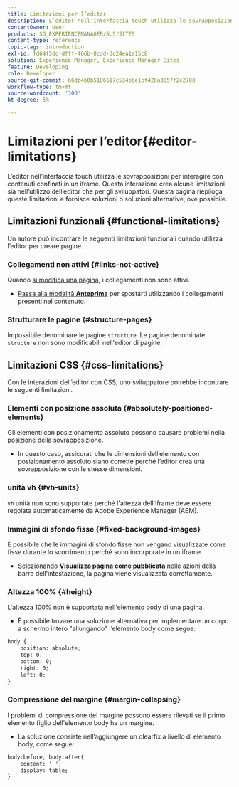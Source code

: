 ```yaml
---
title: Limitazioni per l’editor
description: L’editor nell’interfaccia touch utilizza le sovrapposizioni per interagire con contenuti confinati in un iframe. Questa interazione crea alcune limitazioni sia nell’utilizzo dell’editor che per gli sviluppatori.
contentOwner: User
products: SG_EXPERIENCEMANAGER/6.5/SITES
content-type: reference
topic-tags: introduction
exl-id: fd64f5dc-dfff-466b-8cdd-3c24ea1a15c8
solution: Experience Manager, Experience Manager Sites
feature: Developing
role: Developer
source-git-commit: 66db4b0b5106617c534b6e1bf428a3057f2c2708
workflow-type: tm+mt
source-wordcount: '308'
ht-degree: 6%

---
```


# Limitazioni per l’editor{#editor-limitations}

L’editor nell’interfaccia touch utilizza le sovrapposizioni per interagire con contenuti confinati in un iframe. Questa interazione crea alcune limitazioni sia nell’utilizzo dell’editor che per gli sviluppatori. Questa pagina riepiloga queste limitazioni e fornisce soluzioni o soluzioni alternative, ove possibile.

## Limitazioni funzionali {#functional-limitations}

Un autore può incontrare le seguenti limitazioni funzionali quando utilizza l’editor per creare pagine.

### Collegamenti non attivi {#links-not-active}

Quando [si modifica una pagina](/help/sites-authoring/editing-content.md), i collegamenti non sono attivi.

* [Passa alla modalità **Anteprima**](/help/sites-authoring/editing-content.md#preview-mode) per spostarti utilizzando i collegamenti presenti nel contenuto.

### Strutturare le pagine {#structure-pages}

Impossibile denominare le pagine `structure`. Le pagine denominate `structure` non sono modificabili nell&#39;editor di pagine.

## Limitazioni CSS {#css-limitations}

Con le interazioni dell’editor con CSS, uno sviluppatore potrebbe incontrare le seguenti limitazioni.

### Elementi con posizione assoluta {#absolutely-positioned-elements}

Gli elementi con posizionamento assoluto possono causare problemi nella posizione della sovrapposizione.

* In questo caso, assicurati che le dimensioni dell’elemento con posizionamento assoluto siano corrette perché l’editor crea una sovrapposizione con le stesse dimensioni.

### unità vh {#vh-units}

`vh` unità non sono supportate perché l&#39;altezza dell&#39;iframe deve essere regolata automaticamente da Adobe Experience Manager (AEM).

### Immagini di sfondo fisse {#fixed-background-images}

È possibile che le immagini di sfondo fisse non vengano visualizzate come fisse durante lo scorrimento perché sono incorporate in un iframe.

* Selezionando **Visualizza pagina come pubblicata** nelle azioni della barra dell&#39;intestazione, la pagina viene visualizzata correttamente.

### Altezza 100% {#height}

L&#39;altezza 100% non è supportata nell&#39;elemento body di una pagina.

* È possibile trovare una soluzione alternativa per implementare un corpo a schermo intero &quot;allungando&quot; l’elemento body come segue:

```xml
body {
    position: absolute;
    top: 0;
    bottom: 0;
    right: 0;
    left: 0;
}
```

### Compressione del margine {#margin-collapsing}

I problemi di compressione del margine possono essere rilevati se il primo elemento figlio dell&#39;elemento body ha un margine.

* La soluzione consiste nell’aggiungere un clearfix a livello di elemento body, come segue:

```xml
body:before, body:after{
    content: ' ';
    display: table;
}
```
